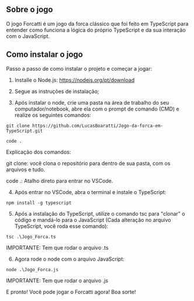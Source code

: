 ## Sobre o jogo

O jogo Forcatti é um jogo da forca clássico que foi feito em TypeScript para entender como funciona a lógica do próprio TypeScript e da sua interação com o JavaScript.

## Como instalar o jogo

Passo a passo de como instalar o projeto e começar a jogar:

1. Installe o Node.js: https://nodejs.org/pt/download

2. Segue as instruções de instalação;

3. Após instalar o node, crie uma pasta na área de trabalho do seu computador/notebook, abre ela com o prompt de comando (CMD) e realize os seguintes comandos:

```git
git clone https://github.com/LucasBoaratti/Jogo-da-forca-em-TypeScript.git

code .
```
Explicação dos comandos:

git clone: você clona o repositório para dentro de sua pasta, com os arquivos e tudo.

code .: Atalho direto para entrar no VSCode.

4. Após entrar no VSCode, abra o terminal e instale o TypeScript:
   
```node
npm install -g typescript
```

5. Após a instalação do TypeScript, utilize o comando tsc para "clonar" o código e mandá-lo para o JavaScript (Cada alteração no arquivo TypeScript, você roda esse comando):

```node
tsc .\Jogo_Forca.ts
```

IMPORTANTE: Tem que rodar o arquivo .ts

6. Agora rode o node com o arquivo JavaScript:

```node
node .\Jogo_Forca.js
```

IMPORTANTE: Tem que rodar o arquivo .js

E pronto! Você pode jogar o Forcatti agora! Boa sorte!
